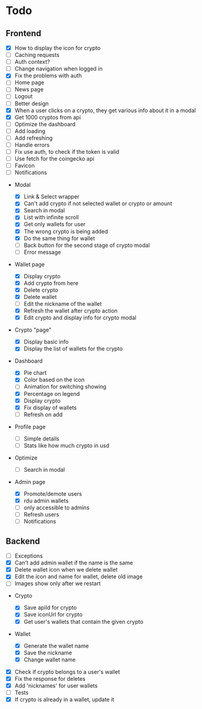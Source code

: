 # Todo

## Frontend

- [x] How to display the icon for crypto
- [ ] Caching requests
- [ ] Auth context?
- [ ] Change navigation when logged in
- [x] Fix the problems with auth
- [ ] Home page
- [ ] News page
- [ ] Logout
- [ ] Better design
- [x] When a user clicks on a crypto, they get various info about it in a modal
- [x] Get 1000 cryptos from api
- [ ] Optimize the dashboard
- [ ] Add loading
- [ ] Add refreshing
- [ ] Handle errors
- [ ] Fix use auth, to check if the token is valid
- [ ] Use fetch for the coingecko api
- [ ] Favicon
- [ ] Notifications

- Modal

  - [x] Link & Select wrapper
  - [x] Can't add crypto if not selected wallet or crypto or amount
  - [x] Search in modal
  - [x] List with infinite scroll
  - [x] Get only wallets for user
  - [x] The wrong crypto is being added
  - [x] Do the same thing for wallet
  - [ ] Back button for the second stage of crypto modal
  - [ ] Error message

- Wallet page

  - [x] Display crypto
  - [x] Add crypto from here
  - [x] Delete crypto
  - [x] Delete wallet
  - [ ] Edit the nickname of the wallet
  - [x] Refresh the wallet after crypto action
  - [x] Edit crypto and display info for crypto modal

- Crypto "page"

  - [x] Display basic info
  - [x] Display the list of wallets for the crypto

- Dashboard

  - [x] Pie chart
  - [x] Color based on the icon
  - [ ] Animation for switching showing
  - [x] Percentage on legend
  - [x] Display crypto
  - [x] Fix display of wallets
  - [ ] Refresh on add

- Profile page

  - [ ] Simple details
  - [ ] Stats like how much crypto in usd

- Optimize

  - [ ] Search in modal

- Admin page
  - [x] Promote/demote users
  - [x] rdu admin wallets
  - [ ] only accessible to admins
  - [ ] Refresh users
  - [ ] Notifications

## Backend

- [ ] Exceptions
- [x] Can't add admin wallet if the name is the same
- [x] Delete wallet icon when we delete wallet
- [x] Edit the icon and name for wallet, delete old image
- [ ] Images show only after we restart

- Crypto

  - [x] Save apiId for crypto
  - [x] Save iconUrl for crypto
  - [x] Get user's wallets that contain the given crypto

- Wallet

  - [x] Generate the wallet name
  - [x] Save the nickname
  - [x] Change wallet name

- [x] Check if crypto belongs to a user's wallet
- [x] Fix the response for deletes
- [x] Add 'nicknames' for user wallets
- [ ] Tests
- [x] If crypto is already in a wallet, update it
